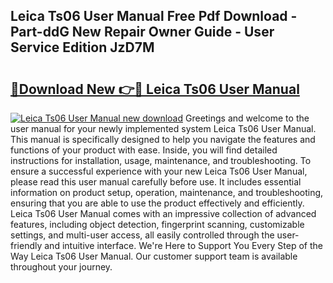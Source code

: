 ## Leica Ts06 User Manual Free Pdf Download - Part-ddG New Repair Owner Guide - User Service Edition JzD7M

# <h2><a href="http://cf23616.oget.top/?id=Leica+Ts06+User+Manual">🔗Download New 👉🔴 Leica Ts06 User Manual</a></h2>

[![Leica Ts06 User Manual new download](https://i.imgur.com/5g1atiW.png)](http://cf23616.oget.top/?id=Leica+Ts06+User+Manual)
Greetings and welcome to the user manual for your newly implemented system Leica Ts06 User Manual. This manual is specifically designed to help you navigate the features and functions of your product with ease. Inside, you will find detailed instructions for installation, usage, maintenance, and troubleshooting. To ensure a successful experience with your new Leica Ts06 User Manual, please read this user manual carefully before use. It includes essential information on product setup, operation, maintenance, and troubleshooting, ensuring that you are able to use the product effectively and efficiently. Leica Ts06 User Manual comes with an impressive collection of advanced features, including object detection, fingerprint scanning, customizable settings, and multi-user access, all easily controlled through the user-friendly and intuitive interface. We're Here to Support You Every Step of the Way Leica Ts06 User Manual. Our customer support team is available throughout your journey.

